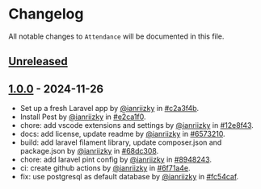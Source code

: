 # Changelog

All notable changes to `Attendance` will be documented in this file.

## [Unreleased](https://github.com/ianriizky/attendance/compare/1.0.0...develop)

## [1.0.0](https://github.com/ianriizky/attendance/releases/tag/1.0.0) - 2024-11-26

- Set up a fresh Laravel app by [@ianriizky](https://github.com/ianriizky) in [#c2a3f4b](https://github.com/nossadev-JM/nossa-compro/commit/c2a3f4b87f981a6888efe5d5bed44d9a5f14b57b).
- Install Pest by [@ianriizky](https://github.com/ianriizky) in [#e2ca1f0](https://github.com/nossadev-JM/nossa-compro/commit/e2ca1f02b09db34da5b7431f4d57d473b21d4a01).
- chore: add vscode extensions and settings by [@ianriizky](https://github.com/ianriizky) in [#12e8f43](https://github.com/nossadev-JM/nossa-compro/commit/12e8f433be3fcc90585cb2b8988bb0bfb9582f73).
- docs: add license, update readme by [@ianriizky](https://github.com/ianriizky) in [#6573210](https://github.com/nossadev-JM/nossa-compro/commit/6573210e63158ff551f8bd939865682672a28bc0).
- build: add laravel filament library, update composer.json and package.json by [@ianriizky](https://github.com/ianriizky) in [#68dc308](https://github.com/nossadev-JM/nossa-compro/commit/68dc3085a262c2cc30730259c3130a912db842c7).
- chore: add laravel pint config by [@ianriizky](https://github.com/ianriizky) in [#8948243](https://github.com/nossadev-JM/nossa-compro/commit/89482434fc53cabd9b80c193156c2bdf23c73f68).
- ci: create github actions by [@ianriizky](https://github.com/ianriizky) in [#6f71a4e](https://github.com/nossadev-JM/nossa-compro/commit/6f71a4e5215d0c457ff2b167a438cbce0253231a).
- fix: use postgresql as default database by [@ianriizky](https://github.com/ianriizky) in [#fc54caf](https://github.com/nossadev-JM/nossa-compro/commit/fc54cafb862924469f6e8cc6f5952603c9ac6c37).
